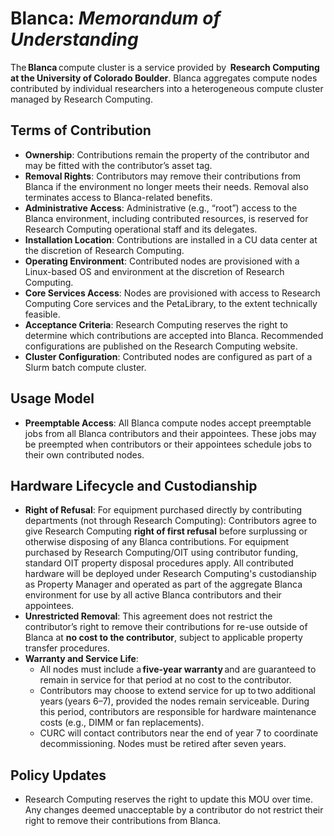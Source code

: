 # Blanca: *Memorandum of Understanding*

The **Blanca** compute cluster is a service provided by  **Research Computing at the University of Colorado Boulder**. Blanca aggregates compute nodes contributed by individual researchers into a heterogeneous compute cluster managed by Research Computing.

## Terms of Contribution
- **Ownership**: Contributions remain the property of the contributor and may be fitted with the contributor’s asset tag. 
- **Removal Rights**: Contributors may remove their contributions from Blanca if the environment no longer meets their needs. Removal also terminates access to Blanca-related benefits. 
- **Administrative Access**: Administrative (e.g., “root”) access to the Blanca environment, including contributed resources, is reserved for Research Computing operational staff and its delegates. 
- **Installation Location**: Contributions are installed in a CU data center at the discretion of Research Computing. 
- **Operating Environment**: Contributed nodes are provisioned with a Linux-based OS and environment at the discretion of Research Computing. 
- **Core Services Access**: Nodes are provisioned with access to Research Computing Core services and the PetaLibrary, to the extent technically feasible. 
- **Acceptance Criteria**: Research Computing reserves the right to determine which contributions are accepted into Blanca. Recommended configurations are published on the Research Computing website. 
- **Cluster Configuration**: Contributed nodes are configured as part of a Slurm batch compute cluster. 

## Usage Model
- **Preemptable Access**: All Blanca compute nodes accept preemptable jobs from all Blanca contributors and their appointees. These jobs may be preempted when contributors or their appointees schedule jobs to their own contributed nodes. 

## Hardware Lifecycle and Custodianship
- **Right of Refusal**: For equipment purchased directly by contributing departments (not through Research Computing): Contributors agree to give Research Computing **right of first refusal** before surplussing or otherwise disposing of any Blanca contributions. For equipment purchased by Research Computing/OIT using contributor funding, standard OIT property disposal procedures apply. All contributed hardware will be deployed under Research Computing's custodianship as Property Manager and operated as part of the aggregate Blanca environment for use by all active Blanca contributors and their appointees.  
- **Unrestricted Removal**: This agreement does not restrict the contributor’s right to remove their contributions for re-use outside of Blanca at **no cost to the contributor**, subject to applicable property transfer procedures. 
- **Warranty and Service Life**: 
    - All nodes must include a **five-year warranty** and are guaranteed to remain in service for that period at no cost to the contributor. 
    - Contributors may choose to extend service for up to two additional years (years 6–7), provided the nodes remain serviceable. During this period, contributors are responsible for hardware maintenance costs (e.g., DIMM or fan replacements). 
    - CURC will contact contributors near the end of year 7 to coordinate decommissioning. Nodes must be retired after seven years. 

## Policy Updates
- Research Computing reserves the right to update this MOU over time. Any changes deemed unacceptable by a contributor do not restrict their right to remove their contributions from Blanca. 